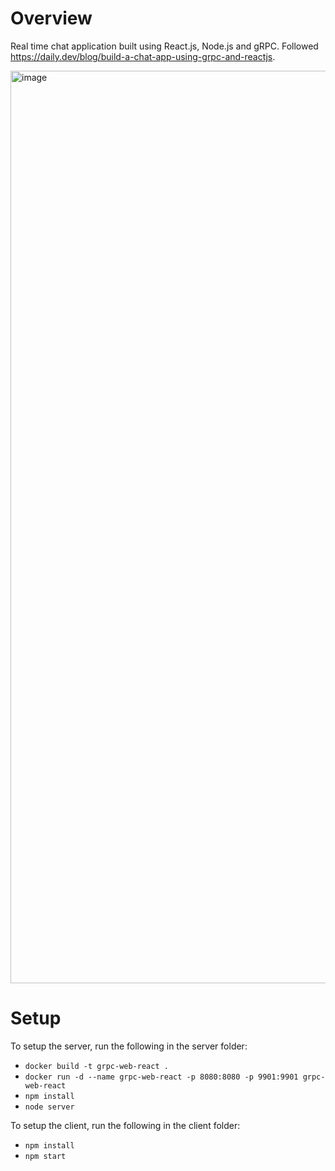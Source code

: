 # Overview

Real time chat application built using React.js, Node.js and gRPC. Followed https://daily.dev/blog/build-a-chat-app-using-grpc-and-reactjs.

<img width="1460" alt="image" src="https://github.com/user-attachments/assets/f9a7b759-2c79-4ed2-8da0-39aece37c3f6">

# Setup

To setup the server, run the following in the server folder:
- `docker build -t grpc-web-react .`
- `docker run -d --name grpc-web-react -p 8080:8080 -p 9901:9901 grpc-web-react`
- `npm install`
- `node server`

To setup the client, run the following in the client folder:
- `npm install`
- `npm start`

